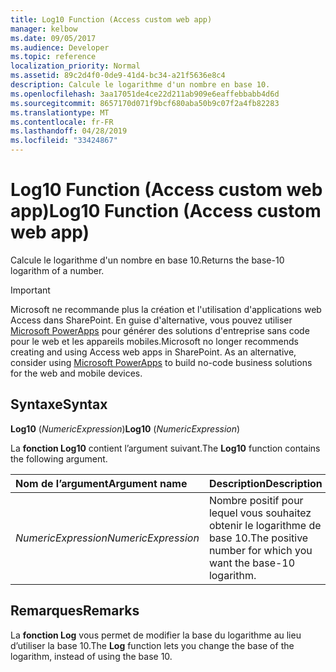 ```yaml
---
title: Log10 Function (Access custom web app)
manager: kelbow
ms.date: 09/05/2017
ms.audience: Developer
ms.topic: reference
localization_priority: Normal
ms.assetid: 89c2d4f0-0de9-41d4-bc34-a21f5636e8c4
description: Calcule le logarithme d'un nombre en base 10.
ms.openlocfilehash: 3aa17051de4ce22d211ab909e6eaffebbabb4d6d
ms.sourcegitcommit: 8657170d071f9bcf680aba50b9c07f2a4fb82283
ms.translationtype: MT
ms.contentlocale: fr-FR
ms.lasthandoff: 04/28/2019
ms.locfileid: "33424867"
---
```

# <a name="log10-function-access-custom-web-app"></a><span data-ttu-id="e4b2b-103">Log10 Function (Access custom web app)</span><span class="sxs-lookup"><span data-stu-id="e4b2b-103">Log10 Function (Access custom web app)</span></span>

<span data-ttu-id="e4b2b-104">Calcule le logarithme d'un nombre en base 10.</span><span class="sxs-lookup"><span data-stu-id="e4b2b-104">Returns the base-10 logarithm of a number.</span></span>
  
> [!IMPORTANT]
> <span data-ttu-id="e4b2b-p101">Microsoft ne recommande plus la création et l'utilisation d'applications web Access dans SharePoint. En guise d'alternative, vous pouvez utiliser [Microsoft PowerApps](https://powerapps.microsoft.com/en-us/) pour générer des solutions d'entreprise sans code pour le web et les appareils mobiles.</span><span class="sxs-lookup"><span data-stu-id="e4b2b-p101">Microsoft no longer recommends creating and using Access web apps in SharePoint. As an alternative, consider using [Microsoft PowerApps](https://powerapps.microsoft.com/en-us/) to build no-code business solutions for the web and mobile devices.</span></span> 
  
## <a name="syntax"></a><span data-ttu-id="e4b2b-107">Syntaxe</span><span class="sxs-lookup"><span data-stu-id="e4b2b-107">Syntax</span></span>

 <span data-ttu-id="e4b2b-108">**Log10** (*NumericExpression*)</span><span class="sxs-lookup"><span data-stu-id="e4b2b-108">**Log10** (*NumericExpression*)</span></span> 
  
<span data-ttu-id="e4b2b-109">La **fonction Log10** contient l’argument suivant.</span><span class="sxs-lookup"><span data-stu-id="e4b2b-109">The **Log10** function contains the following argument.</span></span> 
  
|<span data-ttu-id="e4b2b-110">**Nom de l’argument**</span><span class="sxs-lookup"><span data-stu-id="e4b2b-110">**Argument name**</span></span>|<span data-ttu-id="e4b2b-111">**Description**</span><span class="sxs-lookup"><span data-stu-id="e4b2b-111">**Description**</span></span>|
|:-----|:-----|
| <span data-ttu-id="e4b2b-112">*NumericExpression*</span><span class="sxs-lookup"><span data-stu-id="e4b2b-112">*NumericExpression*</span></span>  <br/> |<span data-ttu-id="e4b2b-113">Nombre positif pour lequel vous souhaitez obtenir le logarithme de base 10.</span><span class="sxs-lookup"><span data-stu-id="e4b2b-113">The positive number for which you want the base-10 logarithm.</span></span>  <br/> |
   
## <a name="remarks"></a><span data-ttu-id="e4b2b-114">Remarques</span><span class="sxs-lookup"><span data-stu-id="e4b2b-114">Remarks</span></span>

<span data-ttu-id="e4b2b-115">La **fonction Log** vous permet de modifier la base du logarithme au lieu d’utiliser la base 10.</span><span class="sxs-lookup"><span data-stu-id="e4b2b-115">The **Log** function lets you change the base of the logarithm, instead of using the base 10.</span></span> 
  

